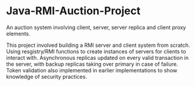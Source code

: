 # Java-RMI-Auction-Project
An auction system involving client, server, server replica and client proxy elements. 

This project involved building a RMI server and client system from scratch. Using resgistry/RMI functions to create instances of servers for clients to interact with. Asynchronous replicas updated on every valid transaction in the server, with backup replicas taking over primary in case of failure. Token validation also implemented in earlier implementations to show knowledge of security practices. 
